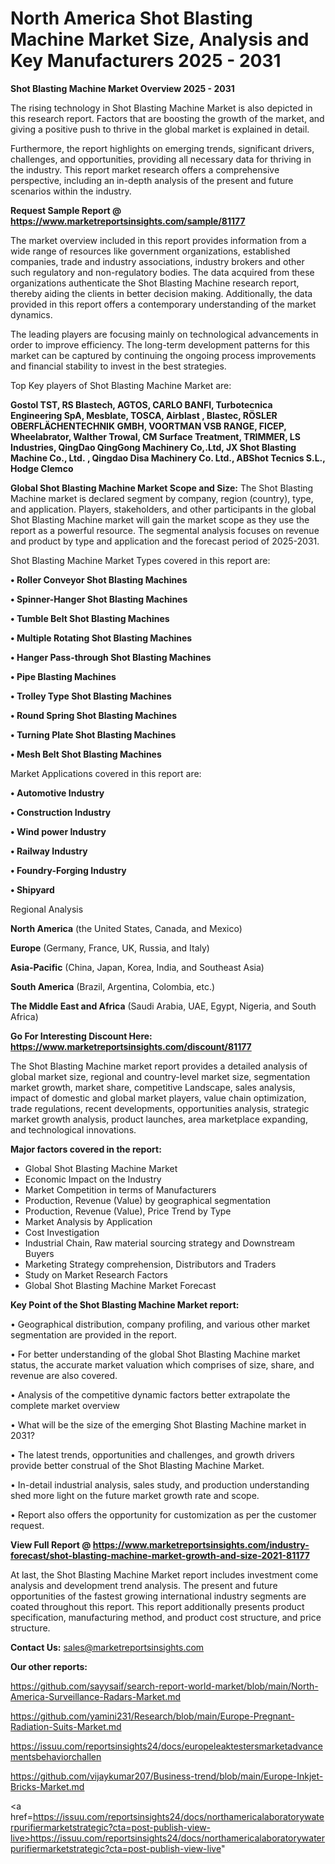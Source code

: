 # North America Shot Blasting Machine Market Size, Analysis and Key Manufacturers 2025 - 2031

<Strong> Shot Blasting Machine Market Overview 2025 - 2031</strong>

The rising technology in Shot Blasting Machine Market is also depicted in this research report. Factors that are boosting the growth of the market, and giving a positive push to thrive in the global market is explained in detail.

Furthermore, the report highlights on emerging trends, significant drivers, challenges, and opportunities, providing all necessary data for thriving in the industry. This report market research offers a comprehensive perspective, including an in-depth analysis of the present and future scenarios within the industry.

<strong>Request Sample Report @ <a href=https://www.marketreportsinsights.com/sample/81177>https://www.marketreportsinsights.com/sample/81177</a></strong>

The market overview included in this report provides information from a wide range of resources like government organizations, established companies, trade and industry associations, industry brokers and other such regulatory and non-regulatory bodies. The data acquired from these organizations authenticate the Shot Blasting Machine research report, thereby aiding the clients in better decision making. Additionally, the data provided in this report offers a contemporary understanding of the market dynamics.

The leading players are focusing mainly on technological advancements in order to improve efficiency. The long-term development patterns for this market can be captured by continuing the ongoing process improvements and financial stability to invest in the best strategies.

Top Key players of Shot Blasting Machine Market are:

<strong>Gostol TST, RS Blastech, AGTOS, CARLO BANFI, Turbotecnica Engineering SpA, Mesblate, TOSCA, Airblast , Blastec, RÖSLER OBERFLÄCHENTECHNIK GMBH, VOORTMAN VSB RANGE, FICEP, Wheelabrator, Walther Trowal, CM Surface Treatment, TRIMMER, LS Industries, QingDao QingGong Machinery Co,.Ltd, JX Shot Blasting Machine Co., Ltd. , Qingdao Disa Machinery Co. Ltd., ABShot Tecnics S.L., Hodge Clemco </strong>

<strong><b>Global Shot Blasting Machine Market Scope and Size:</b></strong>
The Shot Blasting Machine market is declared segment by company, region (country), type, and application. Players, stakeholders, and other participants in the global Shot Blasting Machine market will gain the market scope as they use the report as a powerful resource. The segmental analysis focuses on revenue and product by type and application and the forecast period of 2025-2031.

Shot Blasting Machine Market Types covered in this report are:

<strong>• Roller Conveyor Shot Blasting Machines

• Spinner-Hanger Shot Blasting Machines

• Tumble Belt Shot Blasting Machines

• Multiple Rotating Shot Blasting Machines

• Hanger Pass-through Shot Blasting Machines

• Pipe Blasting Machines

• Trolley Type Shot Blasting Machines

• Round Spring Shot Blasting Machines

• Turning Plate Shot Blasting Machines

• Mesh Belt Shot Blasting Machines</strong>

Market Applications covered in this report are:

<strong>• Automotive Industry

• Construction Industry

• Wind power Industry

• Railway Industry 

• Foundry-Forging Industry

• Shipyard</strong> 

Regional Analysis

<strong>North America</strong> (the United States, Canada, and Mexico)

<strong>Europe</strong> (Germany, France, UK, Russia, and Italy)

<strong>Asia-Pacific</strong> (China, Japan, Korea, India, and Southeast Asia)

<strong>South America</strong> (Brazil, Argentina, Colombia, etc.)

<strong>The Middle East and Africa</strong> (Saudi Arabia, UAE, Egypt, Nigeria, and South Africa)

<strong>Go For Interesting Discount Here: <a href=https://www.marketreportsinsights.com/discount/81177>https://www.marketreportsinsights.com/discount/81177</a></strong>

The Shot Blasting Machine market report provides a detailed analysis of global market size, regional and country-level market size, segmentation market growth, market share, competitive Landscape, sales analysis, impact of domestic and global market players, value chain optimization, trade regulations, recent developments, opportunities analysis, strategic market growth analysis, product launches, area marketplace expanding, and technological innovations.

<strong><b>Major factors covered in the report:</b></strong>
<ul>
  <li>Global Shot Blasting Machine Market </li>
  <li>Economic Impact on the Industry</li>
  <li>Market Competition in terms of Manufacturers</li>
  <li>Production, Revenue (Value) by geographical segmentation</li>
  <li>Production, Revenue (Value), Price Trend by Type</li>
  <li>Market Analysis by Application</li>
  <li>Cost Investigation</li>
  <li>Industrial Chain, Raw material sourcing strategy and Downstream Buyers</li>
  <li>Marketing Strategy comprehension, Distributors and Traders</li>
  <li>Study on Market Research Factors</li>
  <li>Global Shot Blasting Machine Market Forecast</li>
</ul>

<strong><b>Key Point of the Shot Blasting Machine Market report:</b></strong>

• Geographical distribution, company profiling, and various other market segmentation are provided in the report.

• For better understanding of the global Shot Blasting Machine market status, the accurate market valuation which comprises of size, share, and revenue are also covered.

• Analysis of the competitive dynamic factors better extrapolate the complete market overview

• What will be the size of the emerging Shot Blasting Machine market in 2031?

• The latest trends, opportunities and challenges, and growth drivers provide better construal of the Shot Blasting Machine Market.

• In-detail industrial analysis, sales study, and production understanding shed more light on the future market growth rate and scope.

• Report also offers the opportunity for customization as per the customer request.

<strong><b>View Full Report @ <a href=https://www.marketreportsinsights.com/industry-forecast/shot-blasting-machine-market-growth-and-size-2021-81177>https://www.marketreportsinsights.com/industry-forecast/shot-blasting-machine-market-growth-and-size-2021-81177</a></b></strong>


At last, the Shot Blasting Machine Market report includes investment come analysis and development trend analysis. The present and future opportunities of the fastest growing international industry segments are coated throughout this report. This report additionally presents product specification, manufacturing method, and product cost structure, and price structure.

<strong>Contact Us:</strong>
sales@marketreportsinsights.com

<strong>Our other reports:</strong>

<a href=https://github.com/sayysaif/search-report-world-market/blob/main/North-America-Surveillance-Radars-Market.md>https://github.com/sayysaif/search-report-world-market/blob/main/North-America-Surveillance-Radars-Market.md</a>

<a href=https://github.com/yamini231/Research/blob/main/Europe-Pregnant-Radiation-Suits-Market.md>https://github.com/yamini231/Research/blob/main/Europe-Pregnant-Radiation-Suits-Market.md</a>

<a href=https://issuu.com/reportsinsights24/docs/europeleaktestersmarketadvancementsbehaviorchallen>https://issuu.com/reportsinsights24/docs/europeleaktestersmarketadvancementsbehaviorchallen</a>

<a href=https://github.com/vijaykumar207/Business-trend/blob/main/Europe-Inkjet-Bricks-Market.md>https://github.com/vijaykumar207/Business-trend/blob/main/Europe-Inkjet-Bricks-Market.md</a>

<a href=https://issuu.com/reportsinsights24/docs/northamericalaboratorywaterpurifiermarketstrategic?cta=post-publish-view-live>https://issuu.com/reportsinsights24/docs/northamericalaboratorywaterpurifiermarketstrategic?cta=post-publish-view-live</a>"
